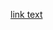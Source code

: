 [link text](https://public.tableau.com/views/AirBnBDashboard_17210730400970/Dashboard1?:language=en-US&publish=yes&:sid=&:redirect=auth&:display_count=n&:origin=viz_share_link)
